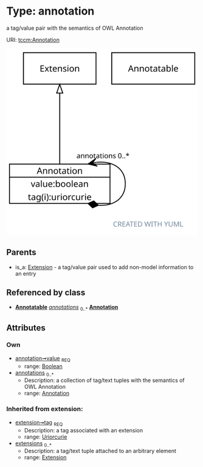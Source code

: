 
# Type: annotation


a tag/value pair with the semantics of OWL Annotation

URI: [tccm:Annotation](https://hotecosystem.org/tccm/Annotation)


![img](images/Annotation.svg)

## Parents

 *  is_a: [Extension](Extension.md) - a tag/value pair used to add non-model information to an entry

## Referenced by class

 *  **[Annotatable](Annotatable.md)** *[annotations](annotations.md)*  <sub>0..*</sub>  **[Annotation](Annotation.md)**

## Attributes


### Own

 * [annotation➞value](annotation_extension_value.md)  <sub>REQ</sub>
    * range: [Boolean](types/Boolean.md)
 * [annotations](annotations.md)  <sub>0..*</sub>
    * Description: a collection of tag/text tuples with the semantics of OWL Annotation
    * range: [Annotation](Annotation.md)

### Inherited from extension:

 * [extension➞tag](extension_tag.md)  <sub>REQ</sub>
    * Description: a tag associated with an extension
    * range: [Uriorcurie](types/Uriorcurie.md)
 * [extensions](extensions.md)  <sub>0..*</sub>
    * Description: a tag/text tuple attached to an arbitrary element
    * range: [Extension](Extension.md)
